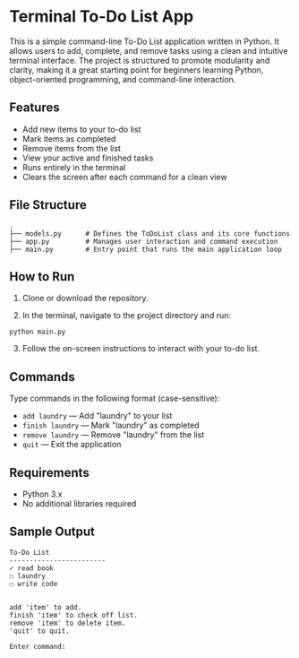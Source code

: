 # Terminal To-Do List App

This is a simple command-line To-Do List application written in Python. It allows users to add, complete, and remove tasks using a clean and intuitive terminal interface. The project is structured to promote modularity and clarity, making it a great starting point for beginners learning Python, object-oriented programming, and command-line interaction.

## Features

- Add new items to your to-do list  
- Mark items as completed  
- Remove items from the list  
- View your active and finished tasks  
- Runs entirely in the terminal  
- Clears the screen after each command for a clean view

## File Structure

```
.
├── models.py      # Defines the ToDoList class and its core functions
├── app.py         # Manages user interaction and command execution
├── main.py        # Entry point that runs the main application loop
```

## How to Run

1. Clone or download the repository.

2. In the terminal, navigate to the project directory and run:

```
python main.py
```

3. Follow the on-screen instructions to interact with your to-do list.

## Commands

Type commands in the following format (case-sensitive):

- `add laundry` — Add "laundry" to your list  
- `finish laundry` — Mark "laundry" as completed  
- `remove laundry` — Remove "laundry" from the list  
- `quit` — Exit the application

## Requirements

- Python 3.x  
- No additional libraries required

## Sample Output

```
To-Do List
------------------------
✓ read book
☐ laundry
☐ write code


add 'item' to add.
finish 'item' to check off list.
remove 'item' to delete item.
'quit' to quit.

Enter command:
```
